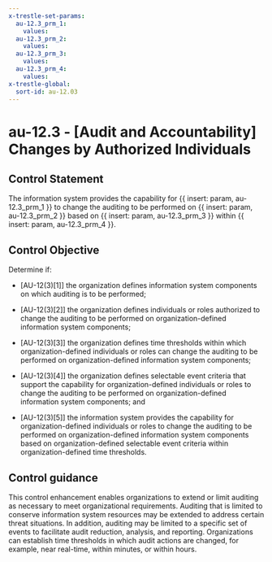 ```yaml
---
x-trestle-set-params:
  au-12.3_prm_1:
    values:
  au-12.3_prm_2:
    values:
  au-12.3_prm_3:
    values:
  au-12.3_prm_4:
    values:
x-trestle-global:
  sort-id: au-12.03
---
```


# au-12.3 - \[Audit and Accountability\] Changes by Authorized Individuals

## Control Statement

The information system provides the capability for {{ insert: param, au-12.3_prm_1 }} to change the auditing to be performed on {{ insert: param, au-12.3_prm_2 }} based on {{ insert: param, au-12.3_prm_3 }} within {{ insert: param, au-12.3_prm_4 }}.

## Control Objective

Determine if:

- \[AU-12(3)[1]\] the organization defines information system components on which auditing is to be performed;

- \[AU-12(3)[2]\] the organization defines individuals or roles authorized to change the auditing to be performed on organization-defined information system components;

- \[AU-12(3)[3]\] the organization defines time thresholds within which organization-defined individuals or roles can change the auditing to be performed on organization-defined information system components;

- \[AU-12(3)[4]\] the organization defines selectable event criteria that support the capability for organization-defined individuals or roles to change the auditing to be performed on organization-defined information system components; and

- \[AU-12(3)[5]\] the information system provides the capability for organization-defined individuals or roles to change the auditing to be performed on organization-defined information system components based on organization-defined selectable event criteria within organization-defined time thresholds.

## Control guidance

This control enhancement enables organizations to extend or limit auditing as necessary to meet organizational requirements. Auditing that is limited to conserve information system resources may be extended to address certain threat situations. In addition, auditing may be limited to a specific set of events to facilitate audit reduction, analysis, and reporting. Organizations can establish time thresholds in which audit actions are changed, for example, near real-time, within minutes, or within hours.
